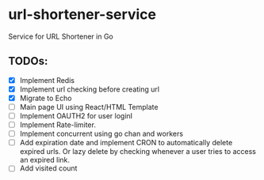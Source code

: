 # url-shortener-service
Service for URL Shortener in Go


## TODOs:
- [x] Implement Redis
- [x] Implement url checking before creating url 
- [x] Migrate to Echo
- [ ] Main page UI using React/HTML Template
- [ ] Implement OAUTH2 for user loginI
- [ ] Implement Rate-limiter. 
- [ ] Implement concurrent using go chan and workers
- [ ] Add expiration date and implement CRON to automatically delete expired urls. Or lazy delete by checking whenever a user tries to access an expired link.
- [ ] Add visited count
